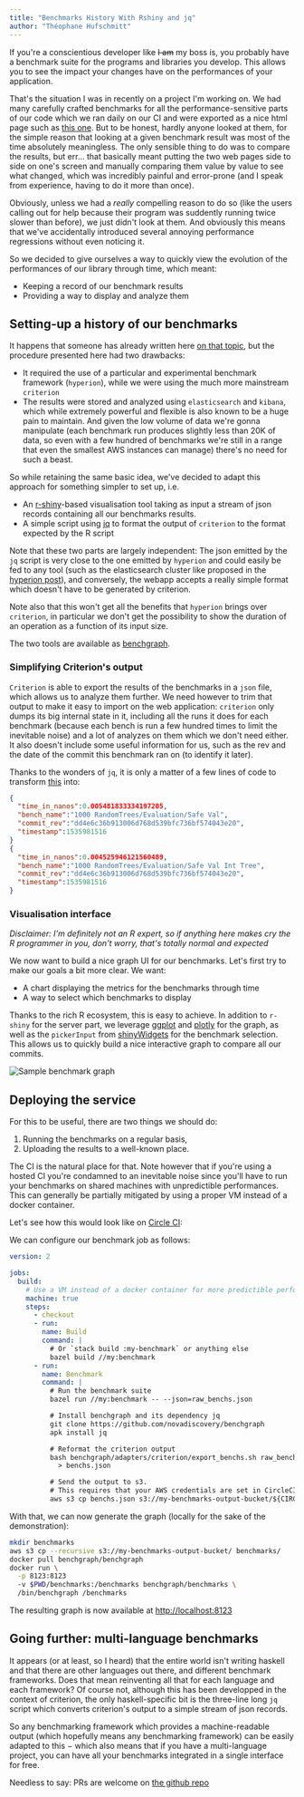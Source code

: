 ```yaml
---
title: "Benchmarks History With Rshiny and jq"
author: "Théophane Hufschmitt"
---
```


If you're a conscientious developer like ~~I am~~ my boss is, you probably have
a benchmark suite for the programs and libraries you develop. This allows you
to see the impact your changes have on the performances of your application.

That's the situation I was in recently on a project I'm working on.
We had many carefully crafted benchmarks for all the performance-sensitive
parts of our code which we ran daily on our CI and were exported as a nice html
page such as [this one][criterion-html-sample].
But to be honest, hardly anyone looked at them, for the simple reason that
looking at a given benchmark result was most of the time absolutely meaningless.
The only sensible thing to do was to compare the results, but err… that
basically meant putting the two web pages side to side on one's screen and
manually comparing them value by value to see what changed, which was
incredibly painful and error-prone (and I speak from experience, having to do it
more than once).

[criterion-html-sample]: http://www.serpentine.com/criterion/report.html

Obviously, unless we had a *really* compelling reason to do so (like the users
calling out for help because their program was suddently running twice slower
than before), we just didn't look at them. And obviously this means that we've
accidentally introduced several annoying performance regressions without even
noticing it.

So we decided to give ourselves a way to quickly view the evolution of the
performances of our library through time, which meant:

- Keeping a record of our benchmark results
- Providing a way to display and analyze them

## Setting-up a history of our benchmarks

[hyperion-post]: https://www.tweag.io/posts/2017-09-06-hyperion.html

It happens that someone has already written here [on that topic][hyperion-post],
but the procedure presented here had two drawbacks:

- It required the use of a particular and experimental benchmark framework
  (`hyperion`), while we were using the much more mainstream `criterion`
- The results were stored and analyzed using `elasticsearch` and `kibana`,
  which while extremely powerful and flexible is also known to be a huge pain
  to maintain.
  And given the low volume of data we're gonna manipulate (each
  benchmark run produces slightly less than 20K of data, so even with a few
  hundred of benchmarks we're still in a range that even the smallest AWS
  instances can manage) there's no need for such a beast.

So while retaining the same basic idea, we've decided to adapt this approach
for something simpler to set up, i.e.

- An [r-shiny][r-shiny]-based visualisation tool taking as input a stream of
  json records containing all our benchmarks results.
- A simple script using [jq][jq] to format the output of `criterion` to the format
  expected by the R script

[r-shiny]: https://shiny.rstudio.com/
[jq]: https://stedolan.github.io/jq/

Note that these two parts are largely independent: The json emitted by the `jq`
script is very close to the one emitted by `hyperion` and could easily be fed
to any tool (such as the elasticsearch cluster like proposed in the [hyperion
post][hyperion-post]), and conversely, the webapp accepts a really simple
format which doesn't have to be generated by criterion.

Note also that this won't get all the benefits that `hyperion` brings over
`criterion`, in particular we don't get the possibility to show the duration of
an operation as a function of its input size.

The two tools are available as [benchgraph][benchgraph].

[benchgraph]: https://github.com/novadiscovery/benchgraph

### Simplifying Criterion's output

`Criterion` is able to export the results of the benchmarks in a `json` file,
which allows us to analyze them further.
We need however to trim that output to make it easy to import on the web
application: `criterion` only dumps its big internal state in it, including all
the runs it does for each benchmark (because each bench is run a few hundred
times to limit the inevitable noise) and a lot of analyzes on them which we
don't need either.
It also doesn't include some useful information for us, such as the rev
and the date of the commit this benchmark ran on (to identify it later).

Thanks to the wonders of `jq`, it is only a matter of a few lines of code to
transform [this](/criterion-output.json) into:

```json
{
  "time_in_nanos":0.005481833334197205,
  "bench_name":"1000 RandomTrees/Evaluation/Safe Val",
  "commit_rev":"dd4e6c36b913006d768d539bfc736bf574043e20",
  "timestamp":1535981516
}
{
  "time_in_nanos":0.004525946121560489,
  "bench_name":"1000 RandomTrees/Evaluation/Safe Val Int Tree",
  "commit_rev":"dd4e6c36b913006d768d539bfc736bf574043e20",
  "timestamp":1535981516
}
```

### Visualisation interface

*Disclaimer: I'm definitely not an R expert, so if anything here makes cry the
R programmer in you, don't worry, that's totally normal and expected*

We now want to build a nice graph UI for our benchmarks.
Let's first try to make our goals a bit more clear. We want:

- A chart displaying the metrics for the benchmarks through time
- A way to select which benchmarks to display

Thanks to the rich R ecosystem, this is easy to achieve. In addition to
`r-shiny` for the server part, we leverage [ggplot][ggplot] and
[plotly][plotly] for the graph, as well as the `pickerInput` from
[shinyWidgets][shinyWidgets] for the benchmark selection. This allows us to
quickly build a nice interactive graph to compare all our commits.

<img title="Sample benchmark graph" alt="Sample benchmark graph" src="../img/posts/benchgraph_screenshot.png" style="max-width: 100%; max-height: 100%"></img>

[ggplot]: https://ggplot2.tidyverse.org/
[plotly]: https://plot.ly/r/
[shinyWidgets]: https://rdrr.io/cran/shinyWidgets/

## Deploying the service

For this to be useful, there are two things we should do:

1. Running the benchmarks on a regular basis,
2. Uploading the results to a well-known place.

The CI is the natural place for that. Note however that if you're using a
hosted CI you're condamned to an inevitable noise since you'll have to run your
benchmarks on shared machines with unpredictible performances.
This can generally be partially mitigated by using a proper VM instead of a
docker container.

Let's see how this would look like on [Circle CI][circleci]:

[circleci]: http://circleci.com/

We can configure our benchmark job as follows:

```yaml
version: 2

jobs:
  build:
    # Use a VM instead of a docker container for more predictible performances
    machine: true
    steps:
      - checkout
      - run:
        name: Build
        command: |
          # Or `stack build :my-benchmark` or anything else
          bazel build //my:benchmark
      - run:
        name: Benchmark
        command: |
          # Run the benchmark suite
          bazel run //my:benchmark -- --json=raw_benchs.json

          # Install benchgraph and its dependency jq
          git clone https://github.com/novadiscovery/benchgraph
          apk install jq

          # Reformat the criterion output
          bash benchgraph/adapters/criterion/export_benchs.sh raw_benchs.json \
            > benchs.json

          # Send the output to s3.
          # This requires that your AWS credentials are set in CircleCI's config
          aws s3 cp benchs.json s3://my-benchmarks-output-bucket/${CIRCLE_SHA1}.json
```

With that, we can now generate the graph (locally for the sake of the
demonstration):

```sh
mkdir benchmarks
aws s3 cp --recursive s3://my-benchmarks-output-bucket/ benchmarks/
docker pull benchgraph/benchgraph
docker run \
  -p 8123:8123
  -v $PWD/benchmarks:/benchmarks benchgraph/benchmarks \
  /bin/benchgraph /benchmarks
```

The resulting graph is now available at <http://localhost:8123>

## Going further: multi-language benchmarks

It appears (or at least, so I heard) that the entire world isn't writing haskell
and that there are other languages out there, and different benchmark
frameworks. Does that mean reinventing all that for each language and each
framework? Of course not, although this has been developped in the context of
criterion, the only haskell-specific bit is the three-line long `jq` script
which converts criterion's output to a simple stream of json records.

So any benchmarking framework which provides a machine-readable output (which
hopefully means any benchmarking framework) can be easily adapted to this −
which also means that if you have a multi-language project, you can have all
your benchmarks integrated in a single interface for free.

Needless to say: PRs are welcome on [the github repo][benchgraph_github]

[benchgraph_github]: https://github.com/novadiscovery/benchgraph
